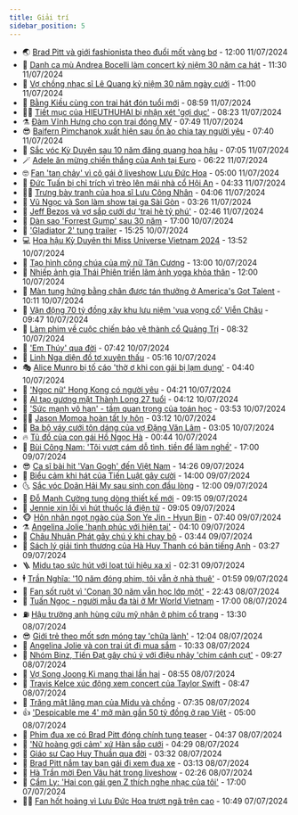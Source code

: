 ```yaml
---
title: Giải trí
sidebar_position: 5
---
```


<!-- vnexpress-giai-tri:START -->
- 🌏 [Brad Pitt và giới fashionista theo đuổi mốt vàng bơ](https://vnexpress.net/brad-pitt-va-gioi-fashionista-theo-duoi-mot-vang-bo-4768030.html) - 12:00 11/07/2024
- 💫 [Danh ca mù Andrea Bocelli làm concert kỷ niệm 30 năm ca hát](https://vnexpress.net/danh-ca-mu-andrea-bocelli-lam-concert-ky-niem-30-nam-ca-hat-4768804.html) - 11:30 11/07/2024
- 🌮 [Vợ chồng nhạc sĩ Lê Quang kỷ niệm 30 năm ngày cưới](https://vnexpress.net/vo-chong-nhac-si-le-quang-ky-niem-30-nam-ngay-cuoi-4768868.html) - 11:00 11/07/2024
- 🧠 [Bằng Kiều cùng con trai hát đón tuổi mới](https://vnexpress.net/bang-kieu-cung-con-trai-hat-don-tuoi-moi-4768580.html) - 08:59 11/07/2024
- 👨‍🏫 [Tiết mục của HIEUTHUHAI bị nhận xét &#39;gợi dục&#39;](https://vnexpress.net/tiet-muc-cua-hieuthuhai-bi-nhan-xet-goi-duc-4768748.html) - 08:23 11/07/2024
- ⚗️ [Đàm Vĩnh Hưng cho con trai đóng MV](https://vnexpress.net/dam-vinh-hung-cho-con-trai-dong-mv-4768213.html) - 07:49 11/07/2024
- 😎 [Baifern Pimchanok xuất hiện sau ồn ào chia tay người yêu](https://vnexpress.net/baifern-pimchanok-xuat-hien-sau-on-ao-chia-tay-nguoi-yeu-4768784.html) - 07:40 11/07/2024
- 🫣 [Sắc vóc Kỳ Duyên sau 10 năm đăng quang hoa hậu](https://vnexpress.net/sac-voc-ky-duyen-sau-10-nam-dang-quang-hoa-hau-4768693.html) - 07:05 11/07/2024
- 🪄 [Adele ăn mừng chiến thắng của Anh tại Euro](https://vnexpress.net/adele-an-mung-chien-thang-cua-anh-tai-euro-4768739.html) - 06:22 11/07/2024
- 🤓 [Fan &#39;tan chảy&#39; vì cô gái ở liveshow Lưu Đức Hoa](https://vnexpress.net/fan-tan-chay-vi-co-gai-o-liveshow-luu-duc-hoa-4768678.html) - 05:00 11/07/2024
- 🫶 [Đức Tuấn bị chỉ trích vì trèo lên mái nhà cổ Hội An](https://vnexpress.net/duc-tuan-bi-chi-trich-vi-treo-len-mai-nha-co-hoi-an-4765735.html) - 04:33 11/07/2024
- 🧑‍🏫 [Trưng bày tranh của họa sĩ Lưu Công Nhân](https://vnexpress.net/trung-bay-tranh-cua-hoa-si-luu-cong-nhan-4767229.html) - 04:06 11/07/2024
- 🦄 [Vũ Ngọc và Son làm show tại ga Sài Gòn](https://vnexpress.net/vu-ngoc-va-son-lam-show-tai-ga-sai-gon-4768138.html) - 03:26 11/07/2024
- 💫 [Jeff Bezos và vợ sắp cưới dự &#39;trại hè tỷ phú&#39;](https://vnexpress.net/jeff-bezos-va-vo-sap-cuoi-du-trai-he-ty-phu-4768615.html) - 02:46 11/07/2024
- 🎊 [Dàn sao &#39;Forrest Gump&#39; sau 30 năm](https://vnexpress.net/dan-sao-forrest-gump-sau-30-nam-4766464.html) - 17:00 10/07/2024
- 👹 [&#39;Gladiator 2&#39; tung trailer](https://vnexpress.net/gladiator-2-tung-trailer-4768215.html) - 15:25 10/07/2024
- 💻 [Hoa hậu Kỳ Duyên thi Miss Universe Vietnam 2024](https://vnexpress.net/hoa-hau-ky-duyen-thi-miss-universe-vietnam-2024-4768518.html) - 13:52 10/07/2024
- 🤡 [Tạo hình công chúa của mỹ nữ Tân Cương](https://vnexpress.net/tao-hinh-cong-chua-cua-my-nu-tan-cuong-4768454.html) - 13:00 10/07/2024
- 🥰 [Nhiếp ảnh gia Thái Phiên triển lãm ảnh yoga khỏa thân](https://vnexpress.net/nhiep-anh-gia-thai-phien-trien-lam-anh-yoga-khoa-than-4768297.html) - 12:00 10/07/2024
- 🚀 [Màn tung hứng bằng chân được tán thưởng ở America&#39;s Got Talent](https://vnexpress.net/man-tung-hung-bang-chan-duoc-tan-thuong-o-america-s-got-talent-4768296.html) - 10:11 10/07/2024
- 📝 [Vận động 70 tỷ đồng xây khu lưu niệm &#39;vua vọng cổ&#39; Viễn Châu](https://vnexpress.net/van-dong-70-ty-dong-xay-khu-luu-niem-vua-vong-co-vien-chau-4768401.html) - 09:47 10/07/2024
- 🐲 [Làm phim về cuộc chiến bảo vệ thành cổ Quảng Trị](https://vnexpress.net/lam-phim-ve-cuoc-chien-bao-ve-thanh-co-quang-tri-4768171.html) - 08:32 10/07/2024
- 🎃 [&#39;Em Thúy&#39; qua đời](https://vnexpress.net/em-thuy-qua-doi-4768330.html) - 07:42 10/07/2024
- 🤠 [Linh Nga diện đồ tơ xuyên thấu](https://vnexpress.net/linh-nga-dien-do-to-xuyen-thau-4768243.html) - 05:16 10/07/2024
- 🎭 [Alice Munro bị tố cáo &#39;thờ ơ khi con gái bị lạm dụng&#39;](https://vnexpress.net/alice-munro-bi-to-cao-tho-o-khi-con-gai-bi-lam-dung-4768082.html) - 04:40 10/07/2024
- 🧰 [&#39;Ngọc nữ&#39; Hong Kong có người yêu](https://vnexpress.net/ngoc-nu-hong-kong-co-nguoi-yeu-4768168.html) - 04:21 10/07/2024
- 🦍 [AI tạo gương mặt Thành Long 27 tuổi](https://vnexpress.net/ai-tao-guong-mat-thanh-long-27-tuoi-4768188.html) - 04:12 10/07/2024
- 🌝 [&#39;Sức mạnh vô hạn&#39; - tầm quan trọng của toán học](https://vnexpress.net/suc-manh-vo-han-tam-quan-trong-cua-toan-hoc-4768010.html) - 03:53 10/07/2024
- 🧑‍💻 [Jason Momoa hoàn tất ly hôn](https://vnexpress.net/jason-momoa-hoan-tat-ly-hon-4768169.html) - 03:12 10/07/2024
- 🥸 [Ba bộ váy cưới tôn dáng của vợ Đặng Văn Lâm](https://vnexpress.net/ba-bo-vay-cuoi-ton-dang-cua-vo-dang-van-lam-4768192.html) - 03:05 10/07/2024
- 🔥 [Tủ đồ của con gái Hồ Ngọc Hà](https://vnexpress.net/tu-do-cua-con-gai-ho-ngoc-ha-4767967.html) - 00:44 10/07/2024
- 🐎 [Bùi Công Nam: &#39;Tôi vượt cám dỗ tình, tiền để làm nghề&#39;](https://vnexpress.net/bui-cong-nam-toi-vuot-cam-do-tinh-tien-de-lam-nghe-4764754.html) - 17:00 09/07/2024
- 😎 [Ca sĩ bài hit &#39;Van Gogh&#39; đến Việt Nam](https://vnexpress.net/ca-si-bai-hit-van-gogh-den-viet-nam-4768068.html) - 14:26 09/07/2024
- 🦄 [Biểu cảm khi hát của Tiến Luật gây cười](https://vnexpress.net/bieu-cam-khi-hat-cua-tien-luat-gay-cuoi-4767426.html) - 14:00 09/07/2024
- 🌜 [Sắc vóc Doãn Hải My sau sinh con đầu lòng](https://vnexpress.net/sac-voc-doan-hai-my-sau-sinh-con-dau-long-4767810.html) - 12:00 09/07/2024
- 🚦 [Đỗ Mạnh Cường tung dòng thiết kế mới](https://vnexpress.net/do-manh-cuong-tung-dong-thiet-ke-moi-4767824.html) - 09:15 09/07/2024
- 🧐 [Jennie xin lỗi vì hút thuốc lá điện tử](https://vnexpress.net/jennie-xin-loi-vi-hut-thuoc-la-dien-tu-4767951.html) - 09:05 09/07/2024
- 🐵 [Hôn nhân ngọt ngào của Son Ye Jin - Hyun Bin](https://vnexpress.net/hon-nhan-ngot-ngao-cua-son-ye-jin-hyun-bin-4767892.html) - 07:40 09/07/2024
- ⚗️ [Angelina Jolie &#39;hạnh phúc với hiện tại&#39;](https://vnexpress.net/angelina-jolie-hanh-phuc-voi-hien-tai-4767756.html) - 04:10 09/07/2024
- 👺 [Châu Nhuận Phát gây chú ý khi chạy bộ](https://vnexpress.net/chau-nhuan-phat-gay-chu-y-khi-chay-bo-4767784.html) - 03:44 09/07/2024
- 🌊 [Sách lý giải tình thương của Hà Huy Thanh có bản tiếng Anh](https://vnexpress.net/sach-ly-giai-tinh-thuong-cua-ha-huy-thanh-co-ban-tieng-anh-4767234.html) - 03:27 09/07/2024
- 🪜 [Midu tạo sức hút với loạt túi hiệu xa xỉ](https://vnexpress.net/midu-tao-suc-hut-voi-loat-tui-hieu-xa-xi-4767583.html) - 02:31 09/07/2024
- 🕴 [Trần Nghĩa: &#39;10 năm đóng phim, tôi vẫn ở nhà thuê&#39;](https://vnexpress.net/tran-nghia-10-nam-dong-phim-toi-van-o-nha-thue-4766035.html) - 01:59 09/07/2024
- 💃 [Fan sốt ruột vì &#39;Conan 30 năm vẫn học lớp một&#39;](https://vnexpress.net/fan-sot-ruot-vi-conan-30-nam-van-hoc-lop-mot-4766358.html) - 22:43 08/07/2024
- 🦄 [Tuấn Ngọc - người mẫu đa tài ở Mr World Vietnam](https://vnexpress.net/tuan-ngoc-nguoi-mau-da-tai-o-mr-world-vietnam-4767491.html) - 17:00 08/07/2024
- ⛽️ [Hậu trường anh hùng cứu mỹ nhân ở phim cổ trang](https://vnexpress.net/hau-truong-anh-hung-cuu-my-nhan-o-phim-co-trang-4767283.html) - 13:30 08/07/2024
- 😎 [Giới trẻ theo mốt sơn móng tay &#39;chữa lành&#39;](https://vnexpress.net/gioi-tre-theo-mot-son-mong-tay-chua-lanh-4767396.html) - 12:04 08/07/2024
- 🌊 [Angelina Jolie và con trai út đi mua sắm](https://vnexpress.net/angelina-jolie-va-con-trai-ut-di-mua-sam-4767569.html) - 10:33 08/07/2024
- 🐲 [Nhóm Binz, Tiến Đạt gây chú ý với điệu nhảy &#39;chim cánh cụt&#39;](https://vnexpress.net/nhom-binz-tien-dat-gay-chu-y-voi-dieu-nhay-chim-canh-cut-4767336.html) - 09:27 08/07/2024
- 💂 [Vợ Song Joong Ki mang thai lần hai](https://vnexpress.net/vo-song-joong-ki-mang-thai-lan-hai-4767503.html) - 08:55 08/07/2024
- 🙉 [Travis Kelce xúc động xem concert của Taylor Swift](https://vnexpress.net/travis-kelce-xuc-dong-xem-concert-cua-taylor-swift-4767387.html) - 08:47 08/07/2024
- 💪 [Trăng mật lãng mạn của Midu và chồng](https://vnexpress.net/trang-mat-lang-man-cua-midu-va-chong-4767400.html) - 07:35 08/07/2024
- 👍 [&#39;Despicable me 4&#39; mở màn gần 50 tỷ đồng ở rạp Việt](https://vnexpress.net/despicable-me-4-mo-man-gan-50-ty-dong-o-rap-viet-4767280.html) - 05:00 08/07/2024
- 💪 [Phim đua xe có Brad Pitt đóng chính tung teaser](https://vnexpress.net/phim-dua-xe-co-brad-pitt-dong-chinh-tung-teaser-4767358.html) - 04:37 08/07/2024
- 💄 [&#39;Nữ hoàng gợi cảm&#39; xứ Hàn sắp cưới](https://vnexpress.net/nu-hoang-goi-cam-xu-han-sap-cuoi-4767332.html) - 04:29 08/07/2024
- 🦩 [Giáo sư Cao Huy Thuần qua đời](https://vnexpress.net/giao-su-cao-huy-thuan-qua-doi-4767359.html) - 03:32 08/07/2024
- 🥸 [Brad Pitt nắm tay bạn gái đi xem đua xe](https://vnexpress.net/brad-pitt-nam-tay-ban-gai-di-xem-dua-xe-4767286.html) - 03:13 08/07/2024
- 🧰 [Hà Trần mời Đen Vâu hát trong liveshow](https://vnexpress.net/ha-tran-moi-den-vau-hat-trong-liveshow-4767216.html) - 02:26 08/07/2024
- 💼 [Cẩm Ly: &#39;Hai con gái gen Z thích nghe nhạc của tôi&#39;](https://vnexpress.net/cam-ly-hai-con-gai-gen-z-thich-nghe-nhac-cua-toi-4764737.html) - 17:00 07/07/2024
- 🧑‍💻 [Fan hốt hoảng vì Lưu Đức Hoa trượt ngã trên cao](https://vnexpress.net/fan-hot-hoang-vi-luu-duc-hoa-truot-nga-tren-cao-4767134.html) - 10:49 07/07/2024<!-- vnexpress-giai-tri:END -->
